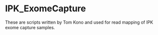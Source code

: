 # IPK_ExomeCapture
These are scripts written by Tom Kono and used for read mapping of IPK exome capture samples.
